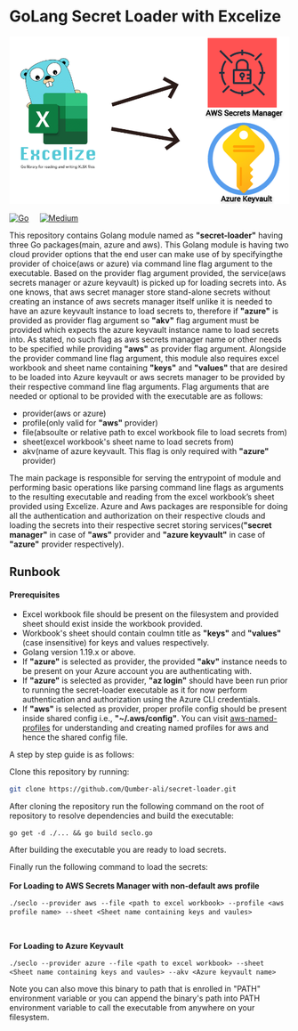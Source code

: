 

# GoLang Secret Loader with Excelize
![Qamber](assets/secret_loader.png)

[![Go](https://github.com/Qumber-ali/secret-loader/actions/workflows/pipeline_go.yml/badge.svg)](https://github.com/Qumber-ali/secret-loader/actions/workflows/pipeline_go.yml)&nbsp;&nbsp;&nbsp;&nbsp;&nbsp;[![Medium](https://img.shields.io/badge/Medium-12100E?style=for-the-badge&logo=medium&logoColor=white)](https://medium.com/@qamber.ali.raza74/akv-secret-loader-using-golang-and-excelize-11248b5f1eef)

This repository contains Golang module named as **"secret-loader"** having three Go packages(main, azure and aws). This Golang module is having two cloud provider options that the end user can make use of by specifyingthe provider of choice(aws or azure) via command line flag argument to the executable. Based on the provider flag argument provided, the service(aws secrets manager or azure keyvault) is picked up for loading secrets into. As one knows, that aws secret manager store stand-alone secrets without creating an instance of aws secrets manager itself unlike it is needed to have an azure keyvault instance to load secrets to, therefore if **"azure"** is provided as provider flag argument so **"akv"** flag argument must be provided which expects the azure keyvault instance name to load secrets into. As stated, no such flag as aws secrets manager name or other needs to be specified while providing **"aws"** as provider flag argument. Alongside the provider command line flag argument, this module also requires excel workbook and sheet name containing **"keys"** and **"values"** that are desired to be loaded into Azure keyvault or aws secrets manager to be provided by their respective command line flag arguments. Flag arguments that are needed or optional to be provided with the executable are as follows:

* provider(aws or azure)
* profile(only valid for **"aws"** provider)
* file(absoulte or relative path to excel workbook file to load secrets from)
* sheet(excel workbook's sheet name to load secrets from)
* akv(name of azure keyvault. This flag is only required with **"azure"** provider)

The main package is responsible for serving the entrypoint of module and performing basic operations like parsing command line flags as arguments to the resulting executable and reading from the excel workbook’s sheet provided using Excelize. Azure and Aws packages are responsible for doing all the authentication and authorization on their respective clouds and loading the secrets into their respective secret storing services(**"secret manager"** in case of **"aws"** provider and **"azure keyvault"** in case of **"azure"** provider respectively).

## Runbook

#### Prerequisites

* Excel workbook file should be present on the filesystem and provided sheet should exist inside the workbook provided. 
* Workbook's sheet should contain coulmn title as **"keys"** and **"values"** (case insensitive) for keys and values respectively.
* Golang version 1.19.x or above.
* If **"azure"** is selected as provider, the provided **"akv"** instance needs to be present on your Azure account you are authenticating with.
* If **"azure"** is selected as provider, **"az login"** should have been run prior to running the secret-loader executable as it for now perform authentication and authorization using the Azure CLI credentials.
* If **"aws"** is selected as provider, proper profile config should be present inside shared config i.e., **"~/.aws/config"**. You can visit [aws-named-profiles](https://docs.aws.amazon.com/cli/latest/userguide/cli-configure-profiles.html) for understanding and creating named profiles for aws and hence the shared config file. 



A step by step guide is as follows:

Clone this repository by running:
```sh
git clone https://github.com/Qumber-ali/secret-loader.git
```
After cloning the repository run the following command on the root of repository to resolve dependencies and build the executable:
```golang
go get -d ./... && go build seclo.go
```

After building the executable you are ready to load secrets.

Finally run the following command to load the secrets:
<br />  
**For Loading to AWS Secrets Manager with non-default aws profile**

```golang
./seclo --provider aws --file <path to excel workbook> --profile <aws profile name> --sheet <Sheet name containing keys and vaules>
```
<br />  

**For Loading to Azure Keyvault**

```golang
./seclo --provider azure --file <path to excel workbook> --sheet <Sheet name containing keys and vaules> --akv <Azure keyvault name>
```

Note you can also move this binary to path that is enrolled in "PATH" environment variable or you can append the binary's path into PATH environment variable to call the executable from anywhere on your filesystem.  




